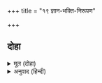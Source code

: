 +++
title = "१९ ज्ञान-भक्ति-निरूपण"

+++


## दोहा


<details><summary>मूल (दोहा)</summary>

ताते यह तन मोहि प्रिय भयउ राम पद नेह।  
निज प्रभु दरसन पायउँ गए सकल संदेह॥११४(क)॥
</details>

<details><summary>अनुवाद (हिन्दी)</summary>

मला या काकशरीरामुळे श्रीरामांच्या चरणी प्रेम मिळाले, म्हणून मला हे शरीर प्रिय आहे. या शरीरामुळे मला प्रभूंचे दर्शन घडले आणि माझे सर्व संशय नाहीसे झाले.॥११४(क)॥
</details>
